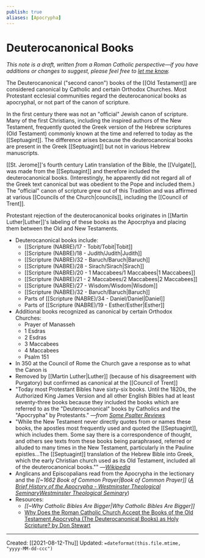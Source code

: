 ```yaml
---
publish: true
aliases: [Apocrypha]
---
```

# Deuterocanonical Books
<em>This note is a draft, written from a Roman Catholic perspective—if you have additions or changes to suggest, please feel free to <a href="mailto:m.kudija@proton.me">let me know</a>.</em>

The Deuterocanonical ("second canon") books of the [[Old Testament]] are considered canonical by Catholic and certain Orthodox Churches. Most Protestant ecclesial communities regard the deuterocanonical books as apocryphal, or not part of the canon of scripture.

In the first century there was not an "official" Jewish canon of scripture. Many of the first Christians, including the inspired authors of the New Testament, frequently quoted the Greek version of the Hebrew scriptures (Old Testament) commonly known at the time and referred to today as the [[Septuagint]]. The difference arises because the deuterocanonical books are present in the Greek [[Septuagint]] but not in various Hebrew manuscripts. 

[[St. Jerome]]'s fourth century Latin translation of the Bible, the [[Vulgate]], was made from the [[Septuagint]] and therefore included the deuterocanonical books. (Interestingly, he apparently did not regard all of the Greek text canonical but was obedient to the Pope and included them.)  The "official" canon of scripture grew out of this Tradition and was affirmed at various [[Councils of the Church|councils]], including the [[Council of Trent]].

Protestant rejection of the deuterocanonical books originates in [[Martin Luther|Luther]]'s labeling of these books as the Apocrphya and placing them between the Old and New Testaments.

- Deuterocanonical books include:
	- [[Scripture (NABRE)/17 - Tobit/Tobit|Tobit]]
	- [[Scripture (NABRE)/18 - Judith/Judith|Judith]]
	- [[Scripture (NABRE)/32 - Baruch/Baruch|Baruch]]
	- [[Scripture (NABRE)/28 - Sirach/Sirach|Sirach]]
	- [[Scripture (NABRE)/20 - 1 Maccabees/1 Maccabees|1 Maccabees]]
	- [[Scripture (NABRE)/21 - 2 Maccabees/2 Maccabees|2 Maccabees]]
	- [[Scripture (NABRE)/27 - Wisdom/Wisdom|Wisdom]]
	- [[Scripture (NABRE)/32 - Baruch/Baruch|Baruch]]
	- Parts of [[Scripture (NABRE)/34 - Daniel/Daniel|Daniel]]
	- Parts of [[Scripture (NABRE)/19 - Esther/Esther|Esther]]
- Additional books recognized as canonical by certain Orthodox Churches:
	- Prayer of Manasseh
	- 1 Esdras
	- 2 Esdras
	- 3 Maccabees
	- 4 Maccabees
	- Psalm 151
- In 350 at the Council of Rome the Church gave a response as to what the Canon is
- Removed by [[Martin Luther|Luther]] (because of his disagreement with Purgatory) but confirmed as canonical at the [[Council of Trent]]
- "Today most Protestant Bibles have sixty-six books. Until the 1820s, the Authorized King James Version and all other English Bibles had at least seventy-three books because they included the books which are referred to as the "Deuterocanonical" books by Catholics and the "Apocrypha" by Protestants." *—from [Some Psalter Reviews](http://stutler.cc/russ/psalter_reviews.html)*
- "While the New Testament never directly quotes from or names these books, the apostles most frequently used and quoted the [[Septuagint]], which includes them. Some say there is a correspondence of thought, and others see texts from these books being paraphrased, referred or alluded to many times in the New Testament, particularly in the Pauline epistles...The [[Septuagint]] translation of the Hebrew Bible into Greek, which the early Christian church used as its Old Testament, included all of the deuterocanonical books."" —*[Wikipedia](https://en.wikipedia.org/wiki/Deuterocanonical_books)*
- Anglicans and Episcopalians read from the Apocrypha in the lectionary and the *[[~1662 Book of Common Prayer|Book of Common Prayer]]* (*[A Brief History of the Apocrypha - Westminster Theological SeminaryWestminster Theological Seminary](https://faculty.wts.edu/posts/a-brief-history-of-the-apocrypha/)*)
- Resources: 
	- *[[~Why Catholic Bibles Are Bigger|Why Catholic Bibles Are Bigger]]*
	- [Why Does the Roman Catholic Church Accept the Books of the Old Testament Apocrypha (The Deuterocanonical Books) as Holy Scripture? by Don Stewart](https://www.blueletterbible.org/Comm/stewart_don/faq/books-missing-from-old-testament/question4-catholic-church-apocrypha.cfm)

---
Created: [[2021-08-12-Thu]]
Updated: `=dateformat(this.file.mtime, "yyyy-MM-dd-ccc")`
